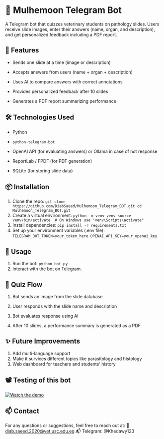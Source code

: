 # 🧠 Mulhemoon Telegram Bot
A Telegram bot that quizzes veterinary students on pathology slides. Users receive slide images, enter their answers (name, organ, and description), and get personalized feedback including a PDF report.

## 🚀 Features
- Sends one slide at a time (image or description)

- Accepts answers from users (name + organ + description)

- Uses AI to compare answers with correct annotations

- Provides personalized feedback after 10 slides

- Generates a PDF report summarizing performance

## 🛠️ Technologies Used
- Python

- `python-telegram-bot`

- OpenAI API (for evaluating answers) or Ollama in case of not response

- ReportLab / FPDF (for PDF generation)

- SQLite (for storing slide data)

## 📦 Installation
1. Clone the repo:
`git clone https://github.com/DiabSaeed/Mulhemoon_Telegram_BOT.git
cd Mulhemoon_Telegram_BOT.git
`
2. Create a virtual environment:
`python -m venv venv
source venv/bin/activate  # On Windows use "venv\Scripts\activate"
`
3. Install dependencies:
`pip install -r requirements.txt`
4. Set up your environment variables (.env file):
`TELEGRAM_BOT_TOKEN=your_token_here
OPENAI_API_KEY=your_openai_key
`

## 🧪 Usage
1. Run the bot:
`python bot.py`
2. Interact with the bot on Telegram.

## 🧠 Quiz Flow

1. Bot sends an image from the slide database

2. User responds with the slide name and description

3. Bot evaluates response using AI

4. After 10 slides, a performance summary is generated as a PDF

## ✨ Future Improvements

1. Add multi-language support
2. Make it survices different topics like parasitology and histology
3. Web dashboard for teachers and students' history

## 📽️ Testing of this bot
[![Watch the demo](https://img.youtube.com/vi/dQw4w9WgXcQ/0.jpg)](https://youtu.be/v5kKhXOvHFo)

## 📫 Contact
For any questions or suggestions, feel free to reach out at:
📧 diab.saeed.2020@vet.usc.edu.eg
📬 Telegram: @Khedawy123
